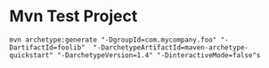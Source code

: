 # Mvn Test Project

    mvn archetype:generate "-DgroupId=com.mycompany.foo" "-DartifactId=foolib"  "-DarchetypeArtifactId=maven-archetype-quickstart" "-DarchetypeVersion=1.4" "-DinteractiveMode=false"s